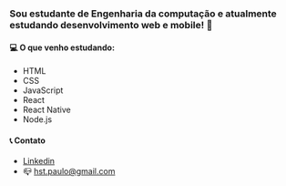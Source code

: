 ### Sou estudante de Engenharia da computação e atualmente estudando desenvolvimento web e mobile! 👋

#### :computer: O que venho estudando:
- HTML
- CSS 
- JavaScript
- React
- React Native
- Node.js

#### :telephone_receiver: Contato
- [Linkedin](https://www.linkedin.com/in/paulo-hst/)
- :mailbox_closed: hst.paulo@gmail.com


<!--
**paulo-hst/paulo-hst** is a ✨ _special_ ✨ repository because its `README.md` (this file) appears on your GitHub profile.

Here are some ideas to get you started:

- 🔭 I’m currently working on ...
- 🌱 I’m currently learning ...
- 👯 I’m looking to collaborate on ...
- 🤔 I’m looking for help with ...
- 💬 Ask me about ...
- 📫 How to reach me: ...
- 😄 Pronouns: ...
- ⚡ Fun fact: ...
-->
